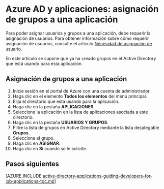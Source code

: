 <properties
	pageTitle="Azure AD y aplicaciones: asignación de grupos a una aplicación | Microsoft Azure"
	description="Cómo implementar la asignación de grupos para aplicaciones de Azure."
	services="active-directory"
	documentationCenter=""
	authors="IHenkel"
	manager="stevenpo"
	editor=""/>

<tags
	ms.service="active-directory"
	ms.workload="identity"
	ms.tgt_pltfrm="na"
	ms.devlang="na"
	ms.topic="article"
	ms.date="12/03/2015"
	ms.author="inhenk"/>

# Azure AD y aplicaciones: asignación de grupos a una aplicación
Para poder asignar usuarios y grupos a una aplicación, debe requerir la asignación de usuarios. Para obtener información sobre cómo requerir asignación de usuarios, consulte el artículo [Necesidad de asignación de usuario](active-directory-applications-guiding-developers-requiring-user-assignment.md).

En este artículo se supone que ya ha creado grupos en el Active Directory que está usando para esta aplicación.

## Asignación de grupos a una aplicación
1. Inicie sesión en el portal de Azure con una cuenta de administrador.
2. Haga clic en el elemento **Todos los elementos** del menú principal.
3. Elija el directorio que está usando para la aplicación.
4. Haga clic en la pestaña **APLICACIONES**.
5. Seleccione la aplicación en la lista de aplicaciones asociada a este directorio.
6. Haga clic en la pestaña **USUARIOS Y GRUPOS**.
7. Filtre la lista de grupos en Active Directory mediante la lista desplegable **Grupos**.
8. Seleccione el grupo.
9. Haga clic en **ASIGNAR**.
10. Haga clic en **Sí** cuando se le solicite.

## Pasos siguientes
[AZURE.INCLUDE [active-directory-applications-guiding-developers-for-lob-applications-toc.md](../../includes/active-directory-applications-guiding-developers-for-lob-applications-toc.md)]

<!---HONumber=AcomDC_1210_2015-->